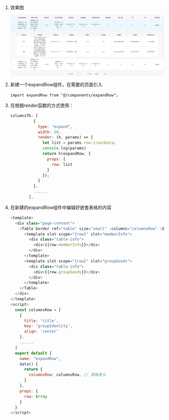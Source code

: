 1. 效果图

   ![表格嵌套](https://raw.githubusercontent.com/chnjames/cloudImg/main/20210413114226.png)

2. 新建一个expandRow组件，在需要的页面引入

   `import expandRow from "@/components/expandRow";`

3. 在根据render函数的方式使用：

   ```javascript
   columnsTh: [
             {
               type: "expand",
               width: 50,
               render: (h, params) => {
                 let list = params.row.trainData;
                 console.log(params)
                 return h(expandRow, {
                   props: {
                     row: list
                   }
                 });
               }
             }, 
             ......
           ],
   ```

4. 在新建的expandRow组件中编辑好嵌套表格的内容

   ```javascript
   <template>
     <div class="page-content">
       <Table border ref="table" size="small" :columns="columnsRow" :data="row">
         <template slot-scope="{row}" slot="memberInfo">
           <div class="table-info">
             <div>{{row.memberInfo}}</div>
           </div>
         </template>
         <template slot-scope="{row}" slot="groupGoods">
           <div class="table-info">
             <div>{{row.groupGoods}}</div>
           </div>
         </template>
       </Table>
     </div>
   </template>
   <script>
     const columnsRow = [
       {
         title: 'title',
         key: 'groupIdentity',
         align: 'center'
       },
       ......
     ]
     export default {
       name: "expandRow",
       data() {
         return {
           columnsRow: columnsRow, // 表格表头
         }
       },
       props: {
         row: Array
       }
     }
   </script>
   ```

   



